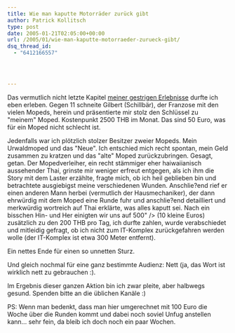```yaml
---
title: Wie man kaputte Motorräder zurück gibt
author: Patrick Kollitsch
type: post
date: 2005-01-21T02:05:00+00:00
url: /2005/01/wie-man-kaputte-motorraeder-zurueck-gibt/
dsq_thread_id:
  - "6412166557"




---
```

Das vermutlich nicht letzte Kapitel <a href="24">meiner gestrigen Erlebnisse</a> durfte ich eben erleben. Gegen 11 schneite Gilbert (Schillbär), der Franzose mit den vielen Mopeds, herein und präsentierte mir stolz den Schlüssel zu "meinem" Moped. Kostenpunkt 2500 THB im Monat. Das sind 50 Euro, was für ein Moped nicht schlecht ist.

Jedenfalls war ich plötzlich stolzer Besitzer zweier Mopeds. Mein Urwaldmoped und das "Neue". Ich entschied mich recht spontan, mein Geld zusammen zu kratzen und das "alte" Moped zurückzubringen. Gesagt, getan. Der Mopedverleiher, ein recht stämmiger eher haiwaiianisch aussehender Thai, grinste mir weniger erfreut entgegen, als ich ihm die Story mit dem Laster erzählte, fragte mich, ob ich heil geblieben bin und betrachtete ausgiebigst meine verschiedenen Wunden. Anschlie?end rief er einen anderen Mann herbei (vermutlich der Hausmechaniker), der dann ehrwürdig mit dem Moped eine Runde fuhr und anschlie?end detailliert und merkwürdig wortreich auf Thai erklärte, was alles kaputt sei. Nach ein bisschen Hin- und Her einigten wir uns auf 500" /> (10 kleine Euros) zusätzlich zu den 200 THB pro Tag, ich durfte zahlen, wurde verabschiedet und mitleidig gefragt, ob ich nicht zum IT-Komplex zurückgefahren werden wolle (der IT-Komplex ist etwa 300 Meter entfernt).

Ein nettes Ende für einen so unnetten Sturz. 

Und gleich nochmal für eine ganz bestimmte Audienz: Nett (ja, das Wort ist wirklich nett zu gebrauchen :).

Im Ergebnis dieser ganzen Aktion bin ich zwar pleite, aber halbwegs gesund. Spenden bitte an die üblichen Kanäle :)

PS: Wenn man bedenkt, dass man hier umgerechnet mit 100 Euro die Woche über die Runden kommt und dabei noch soviel Unfug anstellen kann... sehr fein, da bleib ich doch noch ein paar Wochen.